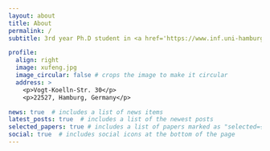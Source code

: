 ```yaml
---
layout: about
title: About
permalink: /
subtitle: 3rd year Ph.D student in <a href='https://www.inf.uni-hamburg.de/en/inst/ab/wtm.html'>University of Hamburg</a>.

profile:
  align: right
  image: xufeng.jpg
  image_circular: false # crops the image to make it circular
  address: >
    <p>Vogt-Koelln-Str. 30</p>
    <p>22527, Hamburg, Germany</p>

news: true  # includes a list of news items
latest_posts: true  # includes a list of the newest posts
selected_papers: true # includes a list of papers marked as "selected={true}"
social: true  # includes social icons at the bottom of the page
---
```


